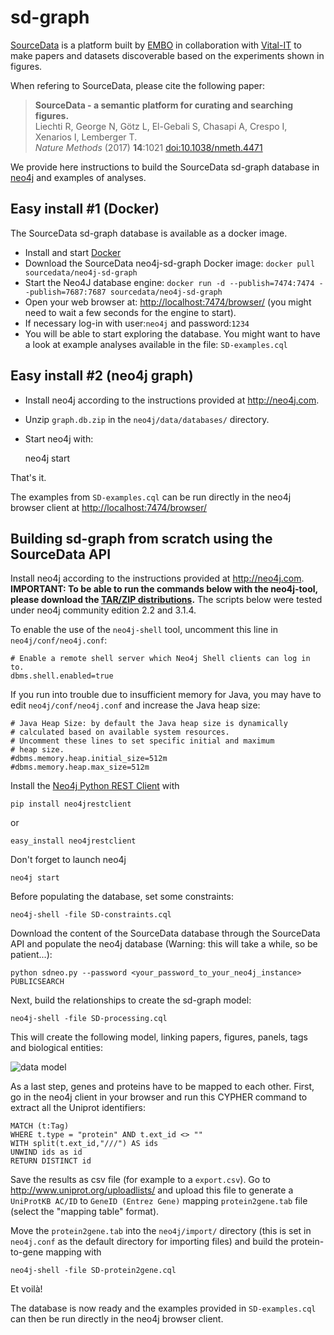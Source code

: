 # sd-graph
[SourceData](http://sourcedata.embo.org) is a platform built by [EMBO](http://embo.org) in collaboration with [Vital-IT](https://www.vital-it.ch/) to make papers and datasets discoverable based on the experiments shown in figures.

When refering to SourceData, please cite the following paper:

> __SourceData - a semantic platform for curating and searching figures.__  
> Liechti R, George N, Götz L, El-Gebali S, Chasapi A, Crespo I, Xenarios I, Lemberger T.  
> _Nature Methods_ (2017) __14__:1021 [doi:10.1038/nmeth.4471](http://doi.org/10.1038/nmeth.4471)

We provide here instructions to build the SourceData sd-graph database in [neo4j](http://neo4j.com) and examples of analyses.

## Easy install #1 (Docker)

The SourceData sd-graph database is available as a docker image.

- Install and start [Docker](https://www.docker.com/)
- Download the SourceData neo4j-sd-graph Docker image: `docker pull sourcedata/neo4j-sd-graph`
- Start the Neo4J database engine: `docker run -d --publish=7474:7474 --publish=7687:7687 sourcedata/neo4j-sd-graph`
- Open your web browser at: [http://localhost:7474/browser/](http://localhost:7474/browser/) (you might need to wait a few seconds for the engine to start).
- If necessary log-in with user:`neo4j` and password:`1234`
- You will be able to start exploring the database. You might want to have a look at example analyses available in the file: `SD-examples.cql`

## Easy install #2 (neo4j graph)

- Install neo4j according to the instructions provided at http://neo4j.com.
- Unzip `graph.db.zip` in the `neo4j/data/databases/` directory.
- Start neo4j with:

    neo4j start

That's it.

The examples from `SD-examples.cql` can be run directly in the neo4j browser client at [http://localhost:7474/browser/](http://localhost:7474/browser/)


## Building sd-graph from scratch using the SourceData API

Install neo4j according to the instructions provided at http://neo4j.com. __IMPORTANT: To be able to run the commands below with the neo4j-tool, please download the [TAR/ZIP distributions](https://neo4j.com/download/community-edition/).__ The scripts below were tested under neo4j community edition 2.2 and 3.1.4.

To enable the use of the `neo4j-shell` tool, uncomment this line in `neo4j/conf/neo4j.conf`:

    # Enable a remote shell server which Neo4j Shell clients can log in to.
    dbms.shell.enabled=true
    
If you run into trouble due to insufficient memory for Java, you may have to edit `neo4j/conf/neo4j.conf` and increase the Java heap size:

    # Java Heap Size: by default the Java heap size is dynamically
    # calculated based on available system resources.
    # Uncomment these lines to set specific initial and maximum
    # heap size.
    #dbms.memory.heap.initial_size=512m
    #dbms.memory.heap.max_size=512m

Install the [Neo4j Python REST Client](https://pypi.python.org/pypi/neo4jrestclient/) with

    pip install neo4jrestclient
    
or

	easy_install neo4jrestclient 

Don't forget to launch neo4j

    neo4j start

Before populating the database, set some constraints:

    neo4j-shell -file SD-constraints.cql
    
Download the content of the SourceData database through the SourceData API and populate the neo4j database (Warning: this will take a while, so be patient...):

    python sdneo.py --password <your_password_to_your_neo4j_instance> PUBLICSEARCH
  
Next, build the relationships to create the sd-graph model:

    neo4j-shell -file SD-processing.cql

This will create the following model, linking papers, figures, panels, tags and biological entities:

![data model](sd-graph-data-model.png) 

As a last step, genes and proteins have to be mapped to each other. First, go in the neo4j client in your browser and run this CYPHER command to extract all the Uniprot identifiers:

    MATCH (t:Tag)
    WHERE t.type = "protein" AND t.ext_id <> ""
    WITH split(t.ext_id,"///") AS ids
    UNWIND ids as id
    RETURN DISTINCT id

Save the results as csv file (for example to a `export.csv`). Go to http://www.uniprot.org/uploadlists/ and upload this file to generate a `UniProtKB AC/ID` to `GeneID (Entrez Gene)` mapping `protein2gene.tab` file (select the "mapping table" format).

Move the `protein2gene.tab` into the `neo4j/import/` directory (this is set in `neo4j.conf` as the default directory for importing files) and build the protein-to-gene mapping with

    neo4j-shell -file SD-protein2gene.cql
 
Et voilà!

The database is now ready and the examples provided in `SD-examples.cql` can then be run directly in the neo4j browser client.
